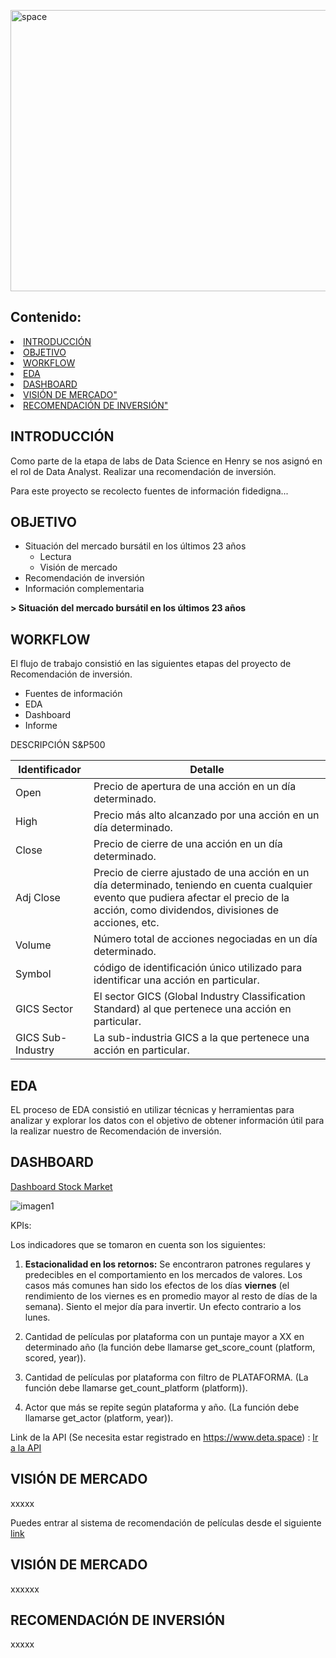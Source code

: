 

<a href="https://imgbb.com/"><img src="https://i.ibb.co/crQFVxr/P2.png" alt="space" width="1000" height="450"></a>


## **Contenido:**
<li><a href="#INTRODUCCIÓN">INTRODUCCIÓN</a></li>
<li><a href="#OBJETIVO">OBJETIVO</a></li>
<li><a href="#WORKFLOW">WORKFLOW</a></li>
<li><a href="#EDA">EDA </a></li>
<li><a href="#DASHBOARD">DASHBOARD</a></li>
<li><a href="#VISIÓN DE MERCADO">VISIÓN DE MERCADO"</a></li>
<li><a href="#RECOMENDACIÓN DE INVERSIÓN">RECOMENDACIÓN DE INVERSIÓN"</a></li>


## INTRODUCCIÓN

Como parte de la etapa de labs de Data Science en Henry se nos asignó en el rol de Data Analyst. Realizar una recomendación de inversión.


Para este proyecto se recolecto fuentes de información fidedigna...

## OBJETIVO

+ Situación del mercado bursátil en los últimos 23 años
    + Lectura
    + Visión de mercado
+ Recomendación de inversión
+ Información complementaria

**> Situación del mercado bursátil en los últimos 23 años**





## WORKFLOW

El flujo de trabajo consistió en las siguientes etapas del proyecto de Recomendación de inversión.

+ Fuentes de información
+ EDA
+ Dashboard
+ Informe


DESCRIPCIÓN S&P500

| Identificador | Detalle | 
| --- | --- | 
| Open | Precio de apertura de una acción en un día determinado.| 
| High | Precio más alto alcanzado por una acción en un día determinado. | 
| Close | Precio de cierre de una acción en un día determinado.| 
| Adj Close | Precio de cierre ajustado de una acción en un día determinado, teniendo en cuenta cualquier evento que pudiera afectar el precio de la acción, como dividendos, divisiones de acciones, etc. | 
| Volume | Número total de acciones negociadas en un día determinado. | 
| Symbol | código de identificación único utilizado para identificar una acción en particular. | 
| GICS Sector | El sector GICS (Global Industry Classification Standard) al que pertenece una acción en particular. | 
| GICS Sub-Industry | La sub-industria GICS a la que pertenece una acción en particular.  | 

## EDA

EL proceso de EDA consistió en utilizar técnicas y herramientas 
para analizar y explorar los datos con el objetivo de obtener información útil para la realizar nuestro de Recomendación de inversión.

## DASHBOARD

[Dashboard Stock Market](link)

![imagen1](xx/xx.png) 

KPIs:

Los indicadores que se tomaron en cuenta son los siguientes:
1.	**Estacionalidad en los retornos:** Se encontraron patrones regulares y predecibles en el comportamiento en los mercados de valores. Los casos más comunes han sido los efectos de los días **viernes** (el rendimiento de los viernes es en promedio mayor al resto de días de la semana). Siento el mejor día para invertir. Un efecto contrario a los lunes.

2.	Cantidad de películas por plataforma con un puntaje mayor a XX en determinado año (la función debe llamarse get_score_count (platform, scored, year)).

3.	Cantidad de películas por plataforma con filtro de PLATAFORMA. (La función debe llamarse get_count_platform (platform)).

4.	Actor que más se repite según plataforma y año. (La función debe llamarse get_actor (platform, year)).

Link de la API (Se necesita estar registrado en https://www.deta.space) : [Ir a la API](https://deta.space/discovery/r/fwh64xt3w8oaqhdv)

## VISIÓN DE MERCADO

xxxxx

Puedes entrar al sistema de recomendación de películas desde el siguiente [link](https://huggingface.co/spaces/adaap/Streaming)


## VISIÓN DE MERCADO

xxxxxx


## RECOMENDACIÓN DE INVERSIÓN

xxxxx



